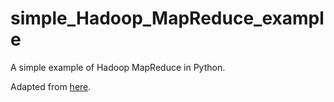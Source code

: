 # simple_Hadoop_MapReduce_example
A simple example of Hadoop MapReduce in Python.

Adapted from [here](http://www.science.smith.edu/dftwiki/index.php/Hadoop_Tutorial_2_--_Running_WordCount_in_Python).
